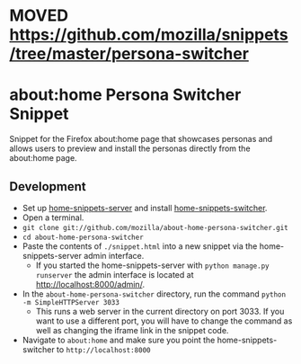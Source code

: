 # MOVED https://github.com/mozilla/snippets/tree/master/persona-switcher

# about:home Persona Switcher Snippet

Snippet for the Firefox about:home page that showcases personas and allows users to preview and install the personas directly from the about:home page.

## Development

* Set up [home-snippets-server][] and install [home-snippets-switcher][].
* Open a terminal.
* `git clone git://github.com/mozilla/about-home-persona-switcher.git`
* `cd about-home-persona-switcher`
* Paste the contents of `./snippet.html` into a new snippet via the home-snippets-server admin interface.
    * If you started the home-snippets-server with `python manage.py runserver` the admin interface is located at <http://localhost:8000/admin/>.
* In the `about-home-persona-switcher` directory, run the command `python -m SimpleHTTPServer 3033`
    * This runs a web server in the current directory on port 3033. If you want to use a different port, you will have to change the command as well as changing the iframe link in the snippet code.
* Navigate to `about:home` and make sure you point the home-snippets-switcher to `http://localhost:8000`

[home-snippets-server]: https://github.com/lmorchard/home-snippets-server
[home-snippets-switcher]: https://github.com/lmorchard/home-snippets-switcher
